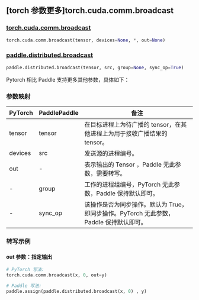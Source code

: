 ## [torch 参数更多]torch.cuda.comm.broadcast

### [torch.cuda.comm.broadcast](https://pytorch.org/docs/stable/generated/torch.cuda.comm.broadcast.html#torch.cuda.comm.broadcast)

```python
torch.cuda.comm.broadcast(tensor, devices=None, *, out=None)
```

### [paddle.distributed.broadcast](https://www.paddlepaddle.org.cn/documentation/docs/zh/develop/api/paddle/distributed/broadcast_cn.html)

```python
paddle.distributed.broadcast(tensor, src, group=None, sync_op=True)
```

Pytorch 相比 Paddle 支持更多其他参数，具体如下：

### 参数映射

| PyTorch | PaddlePaddle | 备注                                                         |
| ------- | ------------ | ------------------------------------------------------------ |
| tensor  | tensor       | 在目标进程上为待广播的 tensor，在其他进程上为用于接收广播结果的 tensor。 |
| devices | src          | 发送源的进程编号。                                           |
| out     | -            | 表示输出的 Tensor ，Paddle 无此参数，需要转写。          |
| -       | group        | 工作的进程组编号，PyTorch 无此参数，Paddle 保持默认即可。    |
| -       | sync_op      | 该操作是否为同步操作。默认为 True，即同步操作。PyTorch 无此参数，Paddle 保持默认即可。    |

### 转写示例

#### out 参数：指定输出
``` python
# PyTorch 写法:
torch.cuda.comm.broadcast(x, 0, out=y)

# Paddle 写法:
paddle.assign(paddle.distributed.broadcast(x, 0) , y)
```
